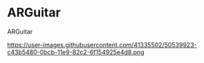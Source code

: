 # ARGuitar
ARGuitar


https://user-images.githubusercontent.com/41335502/50539923-c43b5480-0bcb-11e9-82c2-6f154925e4d8.png
